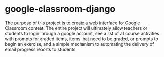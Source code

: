 # google-classroom-django
The purpose of this project is to create a web interface for Google Classroom content.  The entire project will ultimately allow teachers or students to login through a google account, see a list of all course activities with prompts for graded items, items that need to be graded, or prompts to begin an exercise, and a simple mechanism to automating the delivery of email progress reports to students.
